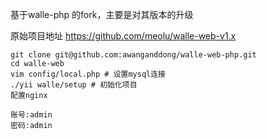 基于walle-php 的fork，主要是对其版本的升级

原始项目地址
https://github.com/meolu/walle-web-v1.x

```
git clone git@github.com:awanganddong/walle-web-php.git
cd walle-web  
vim config/local.php # 设置mysql连接
./yii walle/setup # 初始化项目
配置nginx

账号:admin
密码:admin
```